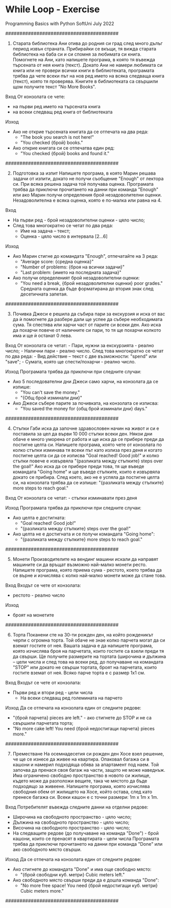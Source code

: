 # While Loop - Exercise
Programming Basics with Python SoftUni July 2022


########################################
01. Старата библиотека
Ани отива до родния си град след много дълъг период извън страната. Прибирайки се вкъщи, тя вижда старата библиотека на баба си и си спомня за любимата си книга. Помогнете на Ани, като напишете програма, в която тя въвежда търсената от нея книга (текст). Докато Ани не намери любимата си книга или не провери всички книги в библиотеката, програмата трябва да чете всеки път на нов ред името на всяка следваща книга (текст), която тя проверява. Книгите в библиотеката са свършили щом получите текст "No More Books".

Вход
От конзолата се чете:
- на първи ред името на търсената книга
- на всеки следващ ред книга от библиотеката

Изход
- Ако не открие търсената книгата да се отпечата на два реда: 
	- "The book you search is not here!"
	- "You checked {брой} books."
- Ако открие книгата си се отпечатва един ред:
	- "You checked {брой} books and found it."  

########################################
   
02. Подготовка за изпит
Напишете програма, в която Марин решава задачи от изпити, докато не получи съобщение "Enough" от лектора си. При всяка решена задача той получава оценка. Програмата трябва да приключи прочитането на данни при команда "Enough" или ако Марин получи определения брой незадоволителни оценки. Незадоволителна е всяка оценка, която е по-малка или равна на 4.

Вход
- На първи ред - брой незадоволителни оценки - цяло число;
- След това многократно се четат по два реда:
	- Име на задача – текст;
	- Оценка - цяло число в интервала [2…6]

Изход
- Ако Марин стигне до командата "Enough", отпечатайте на 3 реда: 
	- "Average score: {средна оценка}"
	- "Number of problems: {броя на всички задачи}"
	- "Last problem: {името на последната задача}"
- Ако получи определеният брой незадоволителни оценки:
	- "You need a break, {брой незадоволителни оценки} poor grades."
Средната оценка да бъде форматирана до втория знак след десетичната запетая. 

########################################

03. Почивка
Джеси е решила да събира пари за екскурзия и иска от вас да ѝ помогнете да разбере дали ще успее да събере необходимата сума. Тя спестява или харчи част от парите си всеки ден. Ако иска да похарчи повече от наличните си пари, то тя ще похарчи колкото има и ще ѝ останат 0 лева.

Вход
От конзолата се четат:
	- Пари, нужни за екскурзията - реално число;
	- Налични пари - реално число.
След това многократно се четат по два реда:
	- Вид действие – текст с две възможности: "spend" или "save";
	- Сумата, която ще спести/похарчи - реално число.

Изход
Програмата трябва да приключи при следните случаи:
- Ако 5 последователни дни Джеси само харчи, на конзолата да се изпише:
	- "You can't save the money."
	- "{Общ брой изминали дни}"
- Ако Джеси събере парите за почивката, на конзолата се изписва:
	- "You saved the money for {общ брой изминали дни} days."

########################################

04. Стъпки
Габи иска да започне здравословен начин на живот и си е поставила за цел да върви 10 000 стъпки всеки ден. Някои дни обаче е много уморена от работа и ще иска да се прибере преди да постигне целта си. Напишете програма, която чете от конзолата по колко стъпки изминава тя всеки път като излиза през деня и когато постигне целта си да се изписва "Goal reached! Good job!" и колко стъпки повече е извървяла "{разликата между стъпките} steps over the goal!"
Ако иска да се прибере преди това, тя ще въведе командата "Going home" и ще въведе стъпките, които е извървяла докато се прибира. След което, ако не е успяла да постигне целта си, на конзолата трябва да се изпише: "{разликата между стъпките} more steps to reach goal."

Вход
От конзолата се четат:
	- стъпки изминавати през деня

Изход
Програмата трябва да приключи при следните случаи:
- Ако целта е достигната:
	- "Goal reached! Good job!" 
	- "{разликата между стъпките} steps over the goal!"
- Ако целта не е достигната и се получи командата "Going home":
	- "{разликата между стъпките} more steps to reach goal."

########################################

05. Монети
Производителите на вендинг машини искали да направят машините си да връщат възможно най-малко монети ресто. Напишете програма, която приема сума - рестото, което трябва да се върне и изчислява с колко най-малко монети може да стане това.

Вход
Входът се чете от конзолата:
- рестото - реално число
	
Изход
- броят на монетите

########################################

06.	Торта
Поканени сте на 30-ти рожден ден, на който рожденикът черпи с огромна торта. Той обаче не знае колко парчета могат да си вземат гостите от нея. Вашата задача е да напишете програма, която изчислява броя на парчетата, които гостите са взели преди тя да свърши. Ще получите размерите на тортата (широчина и дължина – цели числа и след това на всеки ред, до получаване на командата "STOP" или докато не свърши тортата, броят на парчетата, които гостите вземат от нея. Всяко парче торта е с размер 1х1 см.

Вход
Входът се чете от конзолата:
- Първи ред и втори ред - цели числа
	- На всеки следващ ред големината на парчето
	
Изход
Да се отпечата на конзолата един от следните редове:
- "{брой парчета} pieces are left." - ако стигнете до STOP и не са свършили парчетата торта;
- "No more cake left! You need {брой недостигащи парчета} pieces more."

########################################

07.	Преместване
На осемнадесетия си рожден ден Хосе взел решение, че ще се изнесе да живее на квартира. Опаковал багажа си в кашони и намерил подходяща обява за апартамент под наем. Той започва да пренася своя багаж на части, защото не може наведнъж. Има ограничено свободно пространство в новото си жилище, където може да разположи вещите, така че мястото да бъде подходящо за живеене.
Напишете програма, която изчислява свободния обем от жилището на Хосе, който остава, след като пренесе багажа си. 
Всеки кашон е с точни размери:  1m x 1m x 1m.

Вход
Потребителят въвежда следните данни на отделни редове:
- Широчина на свободното пространство - цяло число;
- Дължина на свободното пространство - цяло число;
- Височина на свободното пространство - цяло число;
- На следващите редове (до получаване на команда "Done") - брой кашони, които се пренасят в квартирата - цели числа
Програмата трябва да приключи прочитането на данни при команда "Done" или ако свободното място свърши.
	
Изход
Да се отпечата на конзолата един от следните редове:
- Ако стигнете до командата "Done" и има още свободно място:
	- "{брой свободни куб. метри} Cubic meters left."
- Ако свободното място свърши преди да е дошла команда "Done":
	- "No more free space! You need {брой недостигащи куб. метри} Cubic meters more."

########################################